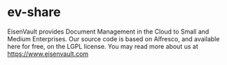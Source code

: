 # ev-share
EisenVault provides Document Management in the Cloud to Small and Medium Enterprises. Our source code is based on Alfresco, and available here for free, on the LGPL license. You may read more about us at https://www.eisenvault.com

